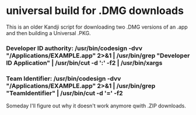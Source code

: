 # universal build for .DMG downloads
 
This is an older Kandji script for downloading two .DMG versions of an .app and then building a Universal .PKG.

### Developer ID authority: /usr/bin/codesign -dvv "/Applications/EXAMPLE.app" 2>&1 | /usr/bin/grep "Developer ID Application" | /usr/bin/cut -d ':' -f2 | /usr/bin/xargs
### Team Identifier: /usr/bin/codesign -dvv "/Applications/EXAMPLE.app" 2>&1 | /usr/bin/grep "TeamIdentifier" | /usr/bin/cut -d '=' -f2

Someday I'll figure out why it doesn't work anymore qwith .ZIP downloads.
